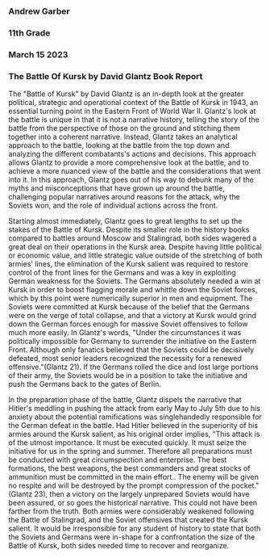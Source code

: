 ### Andrew Garber
### 11th Grade
### March 15 2023
### The Battle Of Kursk by David Glantz Book Report

The "Battle of Kursk" by David Glantz is an in-depth look at the greater political, strategic and operational context of the Battle of Kursk in 1943, an essential turning point in the Eastern Front of World War II. Glantz's look at the battle is unique in that it is not a narrative history, telling the story of the battle from the perspective of those on the ground and stitching them together into a coherent narrative. Instead, Glantz takes an analytical approach to the battle, looking at the battle from the top down and analyzing the different combatants's actions and decisions. This approach allows Glantz to provide a more comprehensive look at the battle, and to achieve a more nuanced view of the battle and the considerations that went into it. In this approach, Glantz goes out of his way to debunk many of the myths and misconceptions that have grown up around the battle, challenging popular narratives around reasons for the attack, why the Soviets won, and the role of individual actions across the front.  

Starting almost immediately, Glantz goes to great lengths to set up the stakes of the Battle of Kursk. Despite its smaller role in the history books compared to battles around Moscow and Stalingrad, both sides wagered a great deal on their operations in the Kursk area. Despite having little political or economic value, and little strategic value outside of the stretching of both armies' lines, the elimination of the Kursk salient was required to restore control of the front lines for the Germans and was a key in exploiting German weakness for the Soviets. The Germans absolutely needed a win at Kursk in order to boost flagging morale and whittle down the Soviet forces, which by this point were numerically superior in men and equipment. The Soviets were committed at Kursk because of the belief that the Germans were on the verge of total collapse, and that a victory at Kursk would grind down the German forces enough for massive Soviet offensives to follow much more easily. In Glantz's words, "Under the circumstances it was politically impossible for Germany to surrender the initiative on the Eastern Front. Although only fanatics believed that the Soviets could be decisively defeated, most senior leaders recognized the necessity for a renewed offensive."(Glantz 21). If the Germans rolled the dice and lost large portions of their army, the Soviets would be in a position to take the initiative and push the Germans back to the gates of Berlin.  

In the preparation phase of the battle, Glantz dispels the narrative that Hitler's meddling in pushing the attack from early May to July 5th due to his anxiety about the potential ramifications was singlehandedly responsible for the German defeat in the battle. Had Hitler believed in the superiority of his armies around the Kursk salient, as his original order implies, "This attack is of the utmost importance. It must be executed quickly. It must seize the initiative for us in the spring and summer. Therefore all preparations must be conducted with great circumspection and enterprise. The best formations, the best weapons, the best commanders and great stocks of ammunition must be committed in the main effort.. The enemy will be given no respite and will be destroyed by the prompt compression of the pocket."(Glantz 23), then a victory on the largely unprepared Soviets would have been assured, or so goes the historical narrative. This could not have been farther from the truth. Both armies were considerably weakened following the Battle of Stalingrad, and the Soviet offensives that created the Kursk salient. It would be irresponsible for any student of history to state that both the Soviets and Germans were in-shape for a confrontation the size of the Battle of Kursk, both sides needed time to recover and reorganize.

